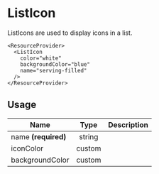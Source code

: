<!-- 
This is an auto-generated markdown. 
You can change it in "src/molecules/ListIcon.jsx" and run build:docs to update this file.
-->
# ListIcon
ListIcons are used to display icons in a list.

```example
<ResourceProvider>
  <ListIcon
    color="white"
    backgroundColor="blue"
    name="serving-filled"
  />
</ResourceProvider>
```
## Usage
| Name        | Type           | Description  |
| ----------- |:--------------:| ------------:|
|name **(required)**|string|
|iconColor|custom|
|backgroundColor|custom|
